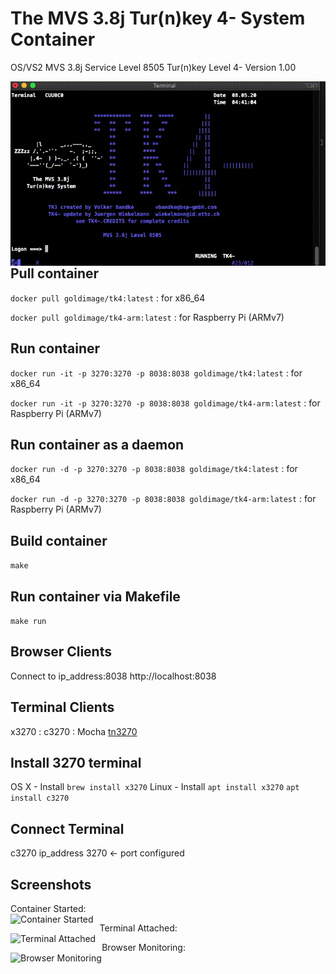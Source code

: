 # The MVS 3.8j Tur(n)key 4- System Container

OS/VS2 MVS 3.8j Service Level 8505 Tur(n)key Level 4- Version 1.00

<img src="/img/terminal.gif"
     alt="Terminal"
     style="float: left; margin-right: 10px;" />

## Pull container
```docker pull goldimage/tk4:latest``` : for x86_64

```docker pull goldimage/tk4-arm:latest``` : for Raspberry Pi (ARMv7)

## Run container
```docker run -it -p 3270:3270 -p 8038:8038 goldimage/tk4:latest``` : for x86_64

```docker run -it -p 3270:3270 -p 8038:8038 goldimage/tk4-arm:latest``` : for Raspberry Pi (ARMv7)

## Run container as a daemon
```docker run -d -p 3270:3270 -p 8038:8038 goldimage/tk4:latest``` : for x86_64

```docker run -d -p 3270:3270 -p 8038:8038 goldimage/tk4-arm:latest``` : for Raspberry Pi (ARMv7)

## Build container
```make```

## Run container via Makefile
```make run```

## Browser Clients

Connect to ip_address:8038
http://localhost:8038

## Terminal Clients

x3270 : c3270 : Mocha [tn3270](https://apps.apple.com/us/app/mocha-tn3270-lite/id871706308?mt=12)

## Install 3270 terminal

OS X - Install
    ```brew install x3270```
Linux - Install
    ```apt install x3270```
    ```apt install c3270```

## Connect Terminal

c3270 ip_address 3270 <- port configured

## Screenshots

Container Started:<br>
<img src="/img/tk4-01.png"
     alt="Container Started"
     style="float: left; margin-right: 10px;" />

Terminal Attached:<br>
<img src="/img/tk4-02.png"
     alt="Terminal Attached"
     style="float: left; margin-right: 10px;" />

Browser Monitoring:<br>
<img src="/img/tk4-03.png"
     alt="Browser Monitoring"
     style="float: left; margin-right: 10px;" />
